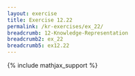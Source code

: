 ```yaml
---
layout: exercise
title: Exercise 12.22
permalink: /kr-exercises/ex_22/
breadcrumb: 12-Knowledge-Representation
breadcrumb2: ex_22
breadcrumb5: ex12.22
---
```


{% include mathjax_support %}

